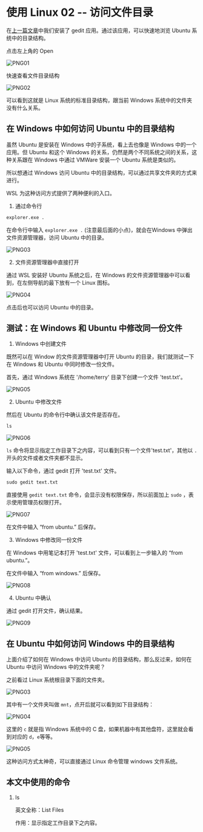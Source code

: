 # 使用 Linux 02 -- 访问文件目录

在[上一篇文章](/使用Ubuntu01.md)中我们安装了 gedit 应用。通过该应用，可以快速地浏览 Ubuntu 系统中的目录结构。

点击左上角的 Open

![PNG01](/doc/illustrations/linuxuse01/win11wsl-40.png)


快速查看文件目录结构

![PNG02](/doc/illustrations/linuxuse02/win11wsl-24.png)

可以看到这就是 Linux 系统的标准目录结构，跟当前 Windows 系统中的文件夹没有什么关系。

## 在 Windows 中如何访问 Ubuntu 中的目录结构

虽然 Ubuntu 是安装在 Windows 中的子系统，看上去也像是 Windows 中的一个应用。但 Ubuntu 和这个 Windows 的关系，仍然是两个不同系统之间的关系，这种关系跟在 Windows 中通过 VMWare 安装一个 Ubuntu 系统是类似的。

所以想通过 Windows 访问 Ubuntu 中的目录结构，可以通过共享文件夹的方式来进行。

WSL 为这种访问方式提供了两种便利的入口。

1. 通过命令行

```cmd
explorer.exe .
```

在命令行中输入 `explorer.exe .` (注意最后面的小点)，就会在Windows 中弹出文件资源管理器，访问 Ubuntu 中的目录。

![PNG03](/doc/illustrations/linuxuse02/win11wsl-26.png)

2. 文件资源管理器中直接打开

通过 WSL 安装好 Ubuntu 系统之后，在 Windows 的文件资源管理器中可以看到，在左侧导航的最下放有一个 Linux 图标。

![PNG04](/doc/illustrations/linuxuse02/win11wsl-31.png)

点击后也可以访问 Ubuntu 中的目录。

## 测试：在 Windows 和 Ubuntu 中修改同一份文件

1. Windows 中创建文件

既然可以在 Window 的文件资源管理器中打开 Ubuntu 的目录，我们就测试一下在 Windows 和 Ubuntu 中同时修改一份文件。

首先，通过 Windows 系统在 '/home/terry' 目录下创建一个文件 'test.txt'。

![PNG05](/doc/illustrations/linuxuse02/win11wsl-28.png)

2. Ubuntu 中修改文件

然后在 Ubuntu 的命令行中确认该文件是否存在。

```cmd
ls
```

![PNG06](/doc/illustrations/linuxuse02/win11wsl-29.png)

`ls` 命令将显示指定工作目录下之内容，可以看到只有一个文件'test.txt'，其他以 `.` 开头的文件或者文件夹都不显示。

输入以下命令，通过 gedit 打开 'test.txt' 文件。

```cmd
sudo gedit text.txt
```

直接使用 `gedit text.txt` 命令，会显示没有权限保存，所以前面加上 `sudo` ，表示使用管理员权限打开。

![PNG07](/doc/illustrations/linuxuse02/win11wsl-32.png)

在文件中输入 “from ubuntu.” 后保存。

3. Windows 中修改同一份文件

在 Windows 中用笔记本打开 'test.txt' 文件，可以看到上一步输入的 “from ubuntu.”。

在文件中输入  “from windows.” 后保存。

![PNG08](/doc/illustrations/linuxuse02/win11wsl-36.png)

4. Ubuntu 中确认 

通过 gedit 打开文件，确认结果。

![PNG09](/doc/illustrations/linuxuse02/win11wsl-38.png)


## 在 Ubuntu 中如何访问 Windows 中的目录结构

上面介绍了如何在 Windows 中访问 Ubuntu 的目录结构，那么反过来，如何在 Ubuntu 中访问 Windows 中的文件夹呢？

之前看过 Linux 系统根目录下面的文件夹。

![PNG03](/doc/illustrations/linuxuse02/win11wsl-26.png)

其中有一个文件夹叫做 `mnt`，点开后就可以看到如下目录结构：

![PNG04](/doc/illustrations/linuxuse02/win11wsl-41.png)

这里的 `c` 就是指 Windows 系统中的 C 盘，如果机器中有其他盘符，这里就会看到对应的 `d`，`e`等等。

![PNG05](/doc/illustrations/linuxuse02/win11wsl-42.png)

这种访问方式太神奇，可以直接通过 Linux 命令管理 windows 文件系统。

## 本文中使用的命令

1. ls 
 
    英文全称：List Files
 
    作用：显示指定工作目录下之内容。
